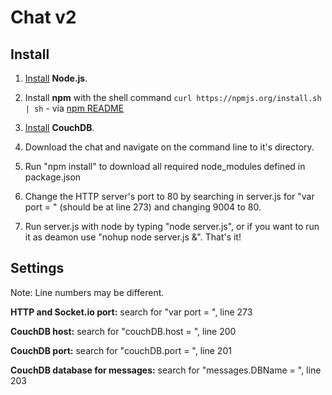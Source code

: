 # Chat v2

## Install

1. [Install](http://github.com/joyent/node/wiki/Installing-Node.js-via-package-manager) **Node.js**.

2. Install **npm** with the shell command `curl https://npmjs.org/install.sh | sh` - via [npm README](https://npmjs.org/doc/README.html#Fancy-Install-Unix)

3. [Install](http://wiki.apache.org/couchdb/Installation) **CouchDB**.

4. Download the chat and navigate on the command line to it's directory.

5. Run "npm install" to download all required node_modules defined in package.json

6. Change the HTTP server's port to 80 by searching in server.js for "var port = " (should be at line 273) and changing 9004 to 80.

7. Run server.js with node by typing "node server.js", or if you want to run it as deamon use "nohup node server.js &". That's it!

## Settings

Note: Line numbers may be different.

**HTTP and Socket.io port:** search for "var port = ", line 273

**CouchDB host:** search for "couchDB.host = ", line 200

**CouchDB port:** search for "couchDB.port = ", line 201

**CouchDB database for messages:** search for "messages.DBName = ", line 203
